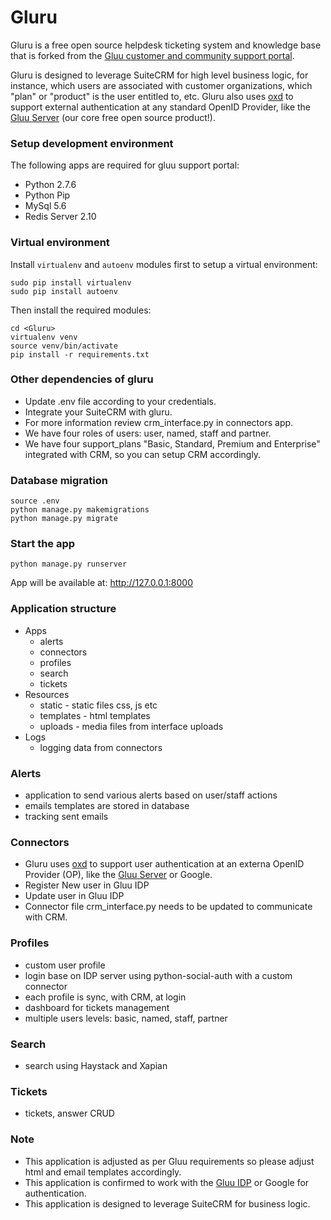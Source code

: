 # Gluru
Gluru is a free open source helpdesk ticketing system and knowledge base that is forked from the [Gluu customer and community support portal](https://support.gluu.org). 

Gluru is designed to leverage SuiteCRM for high level business logic, for instance, which users are associated with customer organizations, which "plan" or "product" is the user entitled to, etc. Gluru also uses [oxd](https://oxd.gluu.org) to support external authentication at any standard OpenID Provider, like the [Gluu Server](https://gluu.org) (our core free open source product!). 

### Setup development environment

The following apps are required for gluu support portal:
- Python 2.7.6
- Python Pip
- MySql 5.6
- Redis Server 2.10

### Virtual environment
Install `virtualenv` and `autoenv` modules first to setup a virtual environment:
```
sudo pip install virtualenv
sudo pip install autoenv
```

Then install the required modules:
```
cd <Gluru>
virtualenv venv
source venv/bin/activate
pip install -r requirements.txt
```
### Other dependencies of gluru

- Update .env file according to your credentials.
- Integrate your SuiteCRM with gluru.
- For more information review crm_interface.py in connectors app.
- We have four roles of users: user, named, staff and partner.
- We have four support_plans "Basic, Standard, Premium and Enterprise" integrated with CRM, so you can setup CRM accordingly.

### Database migration

```
source .env
python manage.py makemigrations
python manage.py migrate
```
### Start the app

```
python manage.py runserver
```
App will be available at:
http://127.0.0.1:8000


### Application structure
  - Apps
      - alerts
      - connectors
      - profiles
      - search
      - tickets
  - Resources
      - static - static files css, js etc
      - templates - html templates
      - uploads - media files from interface uploads
  - Logs
      - logging data from connectors

### Alerts
   - application to send various alerts based on user/staff actions
   - emails templates are stored in database
   - tracking sent emails

### Connectors
   - Gluru uses [oxd](https://oxd.gluu.org) to support user authentication at an externa OpenID Provider (OP), like the [Gluu Server](https://gluu.org/) or Google. 
   - Register New user in Gluu IDP
   - Update user in Gluu IDP
   - Connector file crm_interface.py needs to be updated to communicate with CRM.

### Profiles
   - custom user profile
   - login base on IDP server using python-social-auth with a custom connector
   - each profile is sync, with CRM, at login
   - dashboard for tickets management
   - multiple users levels: basic, named, staff, partner

### Search
   - search using Haystack and Xapian

### Tickets
   - tickets, answer CRUD

### Note
   - This application is adjusted as per Gluu requirements so please adjust html and email templates accordingly.
   - This application is confirmed to work with the [Gluu IDP](https://gluu.org/) or Google for authentication.
   - This application is designed to leverage SuiteCRM for business logic.

